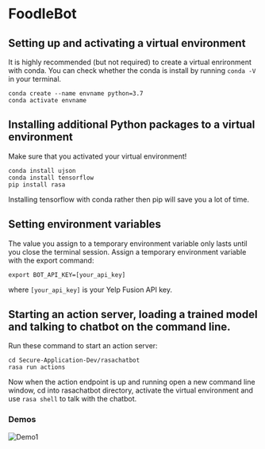# FoodleBot
## Setting up and activating a virtual environment
It is highly recommended (but not required) to create a virtual enrironment with conda. You can check whether the conda is install by running `conda -V` in your terminal.
```
conda create --name envname python=3.7 
conda activate envname
```
## Installing additional Python packages to a virtual environment
Make sure that you activated your virtual environment!
```
conda install ujson
conda install tensorflow
pip install rasa
```
Installing tensorflow with conda rather then pip will save you a lot of time.
## Setting environment variables
The value you assign to a temporary environment variable only lasts until you close the terminal session.
Assign a temporary environment variable with the export command:
```
export BOT_API_KEY=[your_api_key]
```
where `[your_api_key]` is your Yelp Fusion API key.
## Starting an action server, loading a trained model and talking to chatbot on the command line.
Run these command to start an action server:
```
cd Secure-Application-Dev/rasachatbot
rasa run actions
```
Now when the action endpoint is up and running open a new command line window, cd into rasachatbot directory, activate the virtual environment and use `rasa shell` to talk with the chatbot.
### Demos
![Demo1](demos/demo1.gif)

